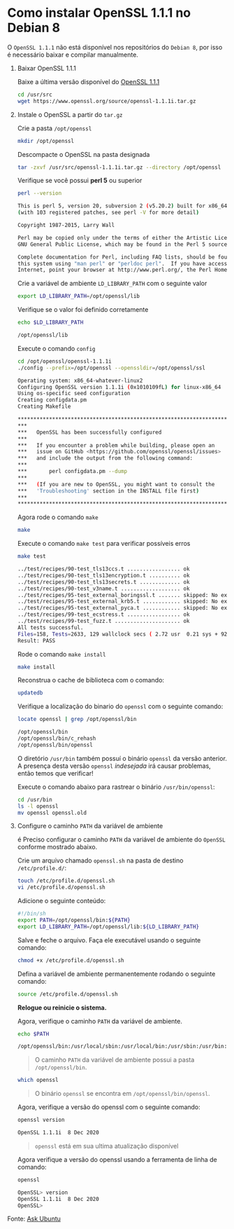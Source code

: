 # Como instalar OpenSSL 1.1.1 no Debian 8

O `OpenSSL 1.1.1` não está disponível nos repositórios do `Debian 8`, por isso é necessário baixar e compilar manualmente.

1. Baixar OpenSSL 1.1.1

    Baixe a última versão disponível do [OpenSSL 1.1.1](https://www.openssl.org/source/)
    
    ```bash
    cd /usr/src
    wget https://www.openssl.org/source/openssl-1.1.1i.tar.gz
    ```

1. Instale o OpenSSL a partir do `tar.gz`

    Crie a pasta  `/opt/openssl`
    
    ```bash
    mkdir /opt/openssl
    ```

    Descompacte o OpenSSL na pasta designada
    
    ```bash
    tar -zxvf /usr/src/openssl-1.1.1i.tar.gz --directory /opt/openssl
    ```
    
    Verifique se você possui **perl 5** ou superior
    
    ```bash
    perl --version

    This is perl 5, version 20, subversion 2 (v5.20.2) built for x86_64-linux-gnu-thread-multi
    (with 103 registered patches, see perl -V for more detail)
    
    Copyright 1987-2015, Larry Wall
    
    Perl may be copied only under the terms of either the Artistic License or the
    GNU General Public License, which may be found in the Perl 5 source kit.
    
    Complete documentation for Perl, including FAQ lists, should be found on
    this system using "man perl" or "perldoc perl".  If you have access to the
    Internet, point your browser at http://www.perl.org/, the Perl Home Page.
    ```
    
    Crie a variável de ambiente `LD_LIBRARY_PATH` com o seguinte valor
    
    ```bash
    export LD_LIBRARY_PATH=/opt/openssl/lib
    ```
    
    Verifique se o valor foi definido corretamente
    
    ```bash
    echo $LD_LIBRARY_PATH
    ```
    
    ```bash
    /opt/openssl/lib
    ```
    
    Execute o comando `config`
    
    ```bash
    cd /opt/openssl/openssl-1.1.1i
    ./config --prefix=/opt/openssl --openssldir=/opt/openssl/ssl
    ```
    
    ```bash
    Operating system: x86_64-whatever-linux2
    Configuring OpenSSL version 1.1.1i (0x1010109fL) for linux-x86_64
    Using os-specific seed configuration
    Creating configdata.pm
    Creating Makefile
    
    **********************************************************************
    ***                                                                ***
    ***   OpenSSL has been successfully configured                     ***
    ***                                                                ***
    ***   If you encounter a problem while building, please open an    ***
    ***   issue on GitHub <https://github.com/openssl/openssl/issues>  ***
    ***   and include the output from the following command:           ***
    ***                                                                ***
    ***       perl configdata.pm --dump                                ***
    ***                                                                ***
    ***   (If you are new to OpenSSL, you might want to consult the    ***
    ***   'Troubleshooting' section in the INSTALL file first)         ***
    ***                                                                ***
    **********************************************************************
    ```
    
    Agora rode o comando `make`
    
    ```bash
    make
    ```
    
    Execute o comando `make test` para verificar possíveis erros
    
    ```bash
    make test
    ```
    ```bash
    ../test/recipes/90-test_tls13ccs.t ................. ok
    ../test/recipes/90-test_tls13encryption.t .......... ok
    ../test/recipes/90-test_tls13secrets.t ............. ok
    ../test/recipes/90-test_v3name.t ................... ok
    ../test/recipes/95-test_external_boringssl.t ....... skipped: No external tests in this configuration
    ../test/recipes/95-test_external_krb5.t ............ skipped: No external tests in this configuration
    ../test/recipes/95-test_external_pyca.t ............ skipped: No external tests in this configuration
    ../test/recipes/99-test_ecstress.t ................. ok
    ../test/recipes/99-test_fuzz.t ..................... ok
    All tests successful.
    Files=158, Tests=2633, 129 wallclock secs ( 2.72 usr  0.21 sys + 92.67 cusr  5.30 csys = 100.90 CPU)
    Result: PASS
    ```
    
    Rode o comando `make install`
    
    ```bash
    make install
    ```
    
    Reconstrua o cache de biblioteca com o comando:
    
    ```bash
    updatedb
    ```
    
    Verifique a localização do binario do `openssl` com o seguinte comando:
    
    ```bash
    locate openssl | grep /opt/openssl/bin
    ```
    ```bash
    /opt/openssl/bin
    /opt/openssl/bin/c_rehash
    /opt/openssl/bin/openssl
    ```
    
    O diretório `/usr/bin` também possuí o binário `openssl` da versão anterior. A presença desta versão `openssl` _indesejada_ irá causar problemas, então temos que verificar!
    
    Execute o comando abaixo para rastrear o binário `/usr/bin/openssl`:
    
    ```bash
    cd /usr/bin
    ls -l openssl
    mv openssl openssl.old
    ```
    
1. Configure o caminho `PATH` da variável de ambiente

    é Preciso configurar o caminho `PATH` da variável de ambiente do `OpenSSL` conforme mostrado abaixo.
    
    Crie um arquivo chamado `openssl.sh` na pasta  de destino `/etc/profile.d/`:
    
    ```bash
    touch /etc/profile.d/openssl.sh
    vi /etc/profile.d/openssl.sh
    ```
    
    Adicione o seguinte conteúdo:
    
    ```bash
    #!/bin/sh
    export PATH=/opt/openssl/bin:${PATH}
    export LD_LIBRARY_PATH=/opt/openssl/lib:${LD_LIBRARY_PATH}
    ```
    
    Salve e feche o arquivo. Faça ele executável usando o seguinte comando:
     
    ```bash
    chmod +x /etc/profile.d/openssl.sh
    ```
    
    Defina a variável de ambiente permanentemente rodando o seguinte comando:
    
    ```bash
    source /etc/profile.d/openssl.sh
    ```
    
    **Relogue ou reinicie o sistema.**
    
    Agora, verifique o caminho `PATH` da variável de ambiente.
    
    ```bash
    echo $PATH
    ```
    ```bash
    /opt/openssl/bin:/usr/local/sbin:/usr/local/bin:/usr/sbin:/usr/bin:/sbin:/bin
    ```
    >O caminho `PATH` da variável de ambiente possui a pasta `/opt/openssl/bin`.
    
    ```bash
    which openssl
    ```
    >O binário `openssl` se encontra em `/opt/openssl/bin/openssl`.
    
    Agora, verifique a versão do openssl com o seguinte comando:
    
    ```bash
    openssl version
    ```
    ```bash
    OpenSSL 1.1.1i  8 Dec 2020
    ```
    > `openssl` está em sua ultima atualização disponível
    
    Agora verifique a versão do openssl usando a ferramenta de linha de comando:
    
    ```bash
    openssl
    ```
    ```bash
    OpenSSL> version
    OpenSSL 1.1.1i  8 Dec 2020
    OpenSSL>
    ```

Fonte: [Ask Ubuntu](https://askubuntu.com/questions/1126893/how-to-install-openssl-1-1-1-and-libssl-package)